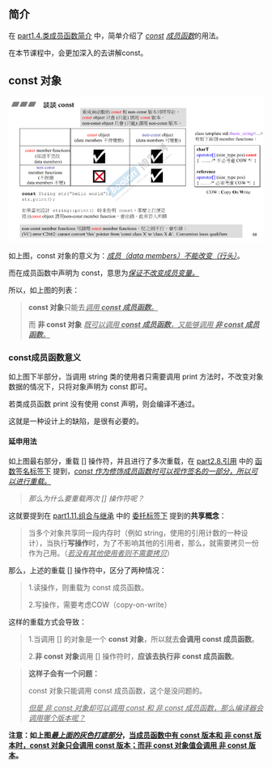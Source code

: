 ## 简介

在 [part1.4.类成员函数简介](../Part1/4.类成员函数简介) 中，简单介绍了 *<u>const</u>* <u>*成员函数*</u>的用法。

在本节课程中，会更加深入的去讲解const。

## const 对象

![image-20230325180613034](image/image-20230325180613034.png)

如上图，const 对象的意义为：<u>*成员（data members）不能改变（行头）*</u>。

而在成员函数中声明为 const，意思为<u>*保证不改变成员变量。*</u>

所以，如上图的列表：

> **const 对象**只能去<u>*调用 **const 成员函数**。*</u>
>
> 而 **非 const 对象** <u>*既可以调用 **const 成员函数**，又能够调用 **非 const 成员函数**。*</u>

### const成员函数意义

如上图下半部分，当调用 string 类的使用者只需要调用 print 方法时，不改变对象数据的情况下，只将对象声明为 const 即可。

若类成员函数 print 没有使用 const 声明，则会编译不通过。

这就是一种设计上的缺陷，是很有必要的。

#### 延申用法

如上图最右部分，重载 [] 操作符，并且进行了多次重载，在 [part2.8.引用](8.引用) 中的 <u>函数签名标签下</u> 提到，<u>*const 作为修饰成员函数时可以视作签名的一部分，所以可以进行重载。*</u>

> *那么为什么要重载两次 [] 操作符呢？*

这就要提到在 [part1.11.组合与继承](../Part1/11.组合与继承) 中的 <u>委托标签下</u> 提到的**共享概念**：

> 当多个对象共享同一段内存时（例如 string，使用的引用计数的一种设计），当执行**写操作**时，为了不影响其他的引用者，那么，就需要拷贝一份作为己用。（<u>*若没有其他使用者则不需要拷贝*</u>）

那么，上述的重载 [] 操作符中，区分了两种情况：

> 1.读操作，则重载为 const 成员函数。
>
> 2.写操作，需要考虑COW（copy-on-write）

这样的重载方式会导致：

> 1.当调用 [] 的对象是一个 **const 对象**，所以就去**会调用 const 成员函数**。
>
> 2.**非 const 对象**调用 [] 操作符时，**应该去执行非 const 成员函数**。

> **这样子会有一个问题：**
>
> const 对象只能调用 const 成员函数，这个是没问题的。
>
> <u>*但是 非 const 对象却可以调用 const 和 非 const 成员函数，那么编译器会调用哪个版本呢？*</u>

**注意：如上图<u>*最上面的灰色打底部分*</u>，<u>当成员函数中有 const 版本和 非 const 版本时，const 对象只会调用 const 版本；而非 const 对象值会调用 非 const 版本</u>。**